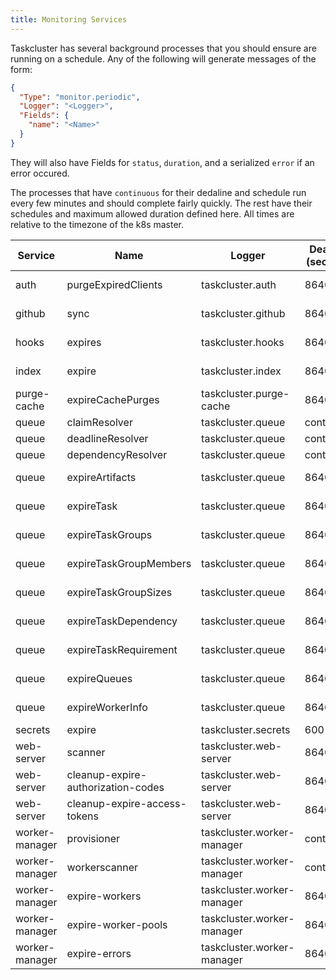 ```yaml
---
title: Monitoring Services
---
```


Taskcluster has several background processes that you should ensure are running on a schedule. Any of the following will generate messages
of the form:

```json
{
  "Type": "monitor.periodic",
  "Logger": "<Logger>",
  "Fields": {
    "name": "<Name>"
  }
}
```

They will also have Fields for `status`, `duration`, and a serialized `error` if an error occured.

The processes that have `continuous` for their dedaline and schedule run every few minutes and should complete fairly quickly. The rest
have their schedules and maximum allowed duration defined here. All times are relative to the timezone of the k8s master.

<!-- GENERATED; DO NOT EDIT -->
| Service        | Name                               | Logger                     | Deadline (seconds) | Schedule    |
| -------------- | ---------------------------------- | -------------------------- | ------------------ | ----------- |
| auth           | purgeExpiredClients                | taskcluster.auth           | 86400              | At 12:00 AM |
| github         | sync                               | taskcluster.github         | 86400              | At 12:00 AM |
| hooks          | expires                            | taskcluster.hooks          | 86400              | At 12:10 AM |
| index          | expire                             | taskcluster.index          | 86400              | At 12:00 AM |
| purge-cache    | expireCachePurges                  | taskcluster.purge-cache    | 86400              | At 12:00 AM |
| queue          | claimResolver                      | taskcluster.queue          | continuous         | continuous  |
| queue          | deadlineResolver                   | taskcluster.queue          | continuous         | continuous  |
| queue          | dependencyResolver                 | taskcluster.queue          | continuous         | continuous  |
| queue          | expireArtifacts                    | taskcluster.queue          | 86400              | At 12:00 AM |
| queue          | expireTask                         | taskcluster.queue          | 86400              | At 12:00 AM |
| queue          | expireTaskGroups                   | taskcluster.queue          | 86400              | At 12:00 AM |
| queue          | expireTaskGroupMembers             | taskcluster.queue          | 86400              | At 12:00 AM |
| queue          | expireTaskGroupSizes               | taskcluster.queue          | 86400              | At 12:00 AM |
| queue          | expireTaskDependency               | taskcluster.queue          | 86400              | At 12:00 AM |
| queue          | expireTaskRequirement              | taskcluster.queue          | 86400              | At 12:00 AM |
| queue          | expireQueues                       | taskcluster.queue          | 86400              | At 12:00 AM |
| queue          | expireWorkerInfo                   | taskcluster.queue          | 86400              | At 12:00 AM |
| secrets        | expire                             | taskcluster.secrets        | 600                | Every hour  |
| web-server     | scanner                            | taskcluster.web-server     | 86400              | At 12:00 AM |
| web-server     | cleanup-expire-authorization-codes | taskcluster.web-server     | 86400              | At 12:00 AM |
| web-server     | cleanup-expire-access-tokens       | taskcluster.web-server     | 86400              | At 12:00 AM |
| worker-manager | provisioner                        | taskcluster.worker-manager | continuous         | continuous  |
| worker-manager | workerscanner                      | taskcluster.worker-manager | continuous         | continuous  |
| worker-manager | expire-workers                     | taskcluster.worker-manager | 86400              | At 12:00 AM |
| worker-manager | expire-worker-pools                | taskcluster.worker-manager | 86400              | At 01:00 AM |
| worker-manager | expire-errors                      | taskcluster.worker-manager | 86400              | At 12:10 AM |